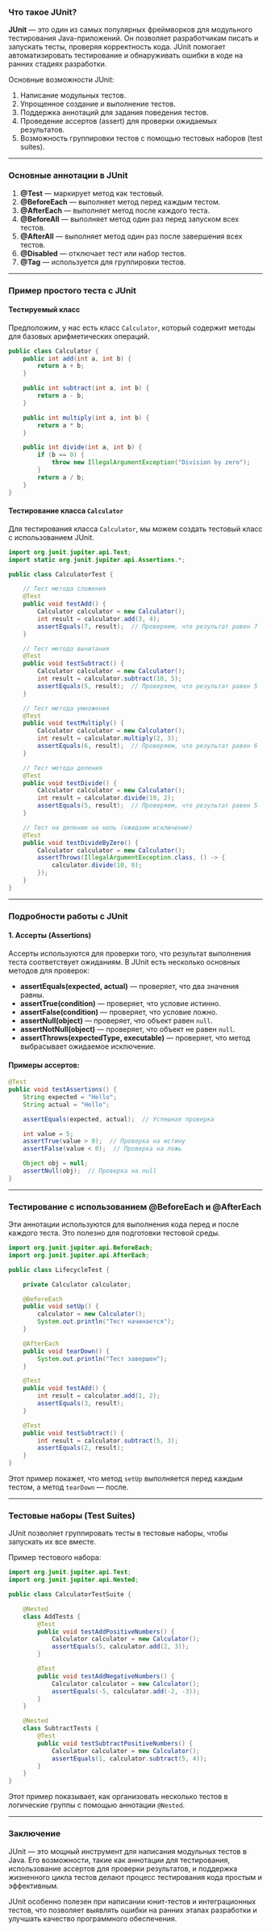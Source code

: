 ### Что такое JUnit?

**JUnit** — это один из самых популярных фреймворков для модульного тестирования Java-приложений. Он позволяет разработчикам писать и запускать тесты, проверяя корректность кода. JUnit помогает автоматизировать тестирование и обнаруживать ошибки в коде на ранних стадиях разработки.

Основные возможности JUnit:
1. Написание модульных тестов.
2. Упрощенное создание и выполнение тестов.
3. Поддержка аннотаций для задания поведения тестов.
4. Проведение ассертов (assert) для проверки ожидаемых результатов.
5. Возможность группировки тестов с помощью тестовых наборов (test suites).

---

### Основные аннотации в JUnit

1. **@Test** — маркирует метод как тестовый.
2. **@BeforeEach** — выполняет метод перед каждым тестом.
3. **@AfterEach** — выполняет метод после каждого теста.
4. **@BeforeAll** — выполняет метод один раз перед запуском всех тестов.
5. **@AfterAll** — выполняет метод один раз после завершения всех тестов.
6. **@Disabled** — отключает тест или набор тестов.
7. **@Tag** — используется для группировки тестов.

---

### Пример простого теста с JUnit

#### Тестируемый класс

Предположим, у нас есть класс `Calculator`, который содержит методы для базовых арифметических операций.

```java
public class Calculator {
    public int add(int a, int b) {
        return a + b;
    }

    public int subtract(int a, int b) {
        return a - b;
    }

    public int multiply(int a, int b) {
        return a * b;
    }

    public int divide(int a, int b) {
        if (b == 0) {
            throw new IllegalArgumentException("Division by zero");
        }
        return a / b;
    }
}
```

#### Тестирование класса `Calculator`

Для тестирования класса `Calculator`, мы можем создать тестовый класс с использованием JUnit.

```java
import org.junit.jupiter.api.Test;
import static org.junit.jupiter.api.Assertions.*;

public class CalculatorTest {

    // Тест метода сложения
    @Test
    public void testAdd() {
        Calculator calculator = new Calculator();
        int result = calculator.add(3, 4);
        assertEquals(7, result);  // Проверяем, что результат равен 7
    }

    // Тест метода вычитания
    @Test
    public void testSubtract() {
        Calculator calculator = new Calculator();
        int result = calculator.subtract(10, 5);
        assertEquals(5, result);  // Проверяем, что результат равен 5
    }

    // Тест метода умножения
    @Test
    public void testMultiply() {
        Calculator calculator = new Calculator();
        int result = calculator.multiply(2, 3);
        assertEquals(6, result);  // Проверяем, что результат равен 6
    }

    // Тест метода деления
    @Test
    public void testDivide() {
        Calculator calculator = new Calculator();
        int result = calculator.divide(10, 2);
        assertEquals(5, result);  // Проверяем, что результат равен 5
    }

    // Тест на деление на ноль (ожидаем исключение)
    @Test
    public void testDivideByZero() {
        Calculator calculator = new Calculator();
        assertThrows(IllegalArgumentException.class, () -> {
            calculator.divide(10, 0);
        });
    }
}
```

---

### Подробности работы с JUnit

#### 1. **Ассерты (Assertions)**

Ассерты используются для проверки того, что результат выполнения теста соответствует ожиданиям. В JUnit есть несколько основных методов для проверок:

- **assertEquals(expected, actual)** — проверяет, что два значения равны.
- **assertTrue(condition)** — проверяет, что условие истинно.
- **assertFalse(condition)** — проверяет, что условие ложно.
- **assertNull(object)** — проверяет, что объект равен `null`.
- **assertNotNull(object)** — проверяет, что объект не равен `null`.
- **assertThrows(expectedType, executable)** — проверяет, что метод выбрасывает ожидаемое исключение.

#### Примеры ассертов:

```java
@Test
public void testAssertions() {
    String expected = "Hello";
    String actual = "Hello";

    assertEquals(expected, actual);  // Успешная проверка

    int value = 5;
    assertTrue(value > 0);  // Проверка на истину
    assertFalse(value < 0);  // Проверка на ложь

    Object obj = null;
    assertNull(obj);  // Проверка на null
}
```

---

### Тестирование с использованием **@BeforeEach** и **@AfterEach**

Эти аннотации используются для выполнения кода перед и после каждого теста. Это полезно для подготовки тестовой среды.

```java
import org.junit.jupiter.api.BeforeEach;
import org.junit.jupiter.api.AfterEach;

public class LifecycleTest {

    private Calculator calculator;

    @BeforeEach
    public void setUp() {
        calculator = new Calculator();
        System.out.println("Тест начинается");
    }

    @AfterEach
    public void tearDown() {
        System.out.println("Тест завершен");
    }

    @Test
    public void testAdd() {
        int result = calculator.add(1, 2);
        assertEquals(3, result);
    }

    @Test
    public void testSubtract() {
        int result = calculator.subtract(5, 3);
        assertEquals(2, result);
    }
}
```

Этот пример покажет, что метод `setUp` выполняется перед каждым тестом, а метод `tearDown` — после.

---

### Тестовые наборы (Test Suites)

JUnit позволяет группировать тесты в тестовые наборы, чтобы запускать их все вместе.

Пример тестового набора:

```java
import org.junit.jupiter.api.Test;
import org.junit.jupiter.api.Nested;

public class CalculatorTestSuite {

    @Nested
    class AddTests {
        @Test
        public void testAddPositiveNumbers() {
            Calculator calculator = new Calculator();
            assertEquals(5, calculator.add(2, 3));
        }

        @Test
        public void testAddNegativeNumbers() {
            Calculator calculator = new Calculator();
            assertEquals(-5, calculator.add(-2, -3));
        }
    }

    @Nested
    class SubtractTests {
        @Test
        public void testSubtractPositiveNumbers() {
            Calculator calculator = new Calculator();
            assertEquals(1, calculator.subtract(5, 4));
        }
    }
}
```

Этот пример показывает, как организовать несколько тестов в логические группы с помощью аннотации `@Nested`.

---

### Заключение

JUnit — это мощный инструмент для написания модульных тестов в Java. Его возможности, такие как аннотации для тестирования, использование ассертов для проверки результатов, и поддержка жизненного цикла тестов делают процесс тестирования кода простым и эффективным.

JUnit особенно полезен при написании юнит-тестов и интеграционных тестов, что позволяет выявлять ошибки на ранних этапах разработки и улучшать качество программного обеспечения.